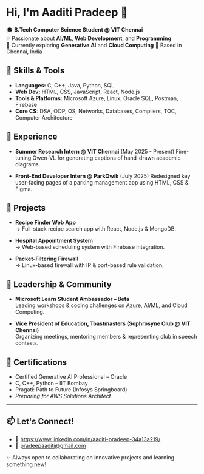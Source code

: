 # Hi, I'm Aaditi Pradeep 👋

🎓 **B.Tech Computer Science Student @ VIT Chennai**  
💡 Passionate about **AI/ML**, **Web Development**, and **Programming**  
🌱 Currently exploring **Generative AI** and **Cloud Computing** 
📍 Based in Chennai, India


## 🔧 Skills & Tools

- **Languages:** C, C++, Java, Python, SQL  
- **Web Dev:** HTML, CSS, JavaScript, React, Node.js  
- **Tools & Platforms:** Microsoft Azure, Linux, Oracle SQL, Postman, Firebase  
- **Core CS:** DSA, OOP, OS, Networks, Databases, Compilers, TOC, Computer Architecture


## 💼 Experience

- **Summer Research Intern @ VIT Chennai** (May 2025 - Present)
  Fine-tuning Qwen-VL for generating captions of hand-drawn academic diagrams.

- **Front-End Developer Intern @ ParkQwik** (July 2025) 
  Redesigned key user-facing pages of a parking management app using HTML, CSS & Figma.


## 📌 Projects

- **Recipe Finder Web App**  
  → Full-stack recipe search app with React, Node.js & MongoDB.

- **Hospital Appointment System**  
  → Web-based scheduling system with Firebase integration.

- **Packet-Filtering Firewall**  
  → Linux-based firewall with IP & port-based rule validation.


## 🌟 Leadership & Community

- **Microsoft Learn Student Ambassador – Beta**  
  Leading workshops & coding challenges on Azure, AI/ML, and Cloud Computing.

- **Vice President of Education, Toastmasters (Sophrosyne Club @ VIT Chennai)**  
  Organizing meetings, mentoring members & representing club in speech contests.


## 📜 Certifications

- Certified Generative AI Professional – Oracle
- C, C++, Python – IIT Bombay
- Pragati: Path to Future (Infosys Springboard)
- *Preparing for AWS Solutions Architect*

---

## 📫 Let's Connect!

- 💼 https://www.linkedin.com/in/aaditi-pradeep-34a13a219/
- 📧 pradeepaaditi@gmail.com

✨ Always open to collaborating on innovative projects and learning something new!
